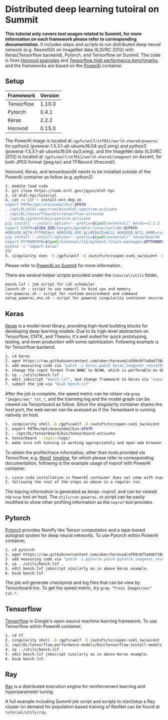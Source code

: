 # Distributed deep learning tutoiral on Summit 
**This tutorial only covers tool usages related to Summit, for more information on each framework please refer to corresponding documentation.** It includes steps and scripts to run distributed deep neural network (e.g. Resnet50) on ImageNet data (ILSVRC 2012) with Keras(Tensorflow backend), Pytorch, and Tensorflow on Summit. The code is from [Horovod examples](https://github.com/uber/horovod/tree/master/examples) and [Tensorflow high performance benchmarks](https://github.com/tensorflow/benchmarks/tree/master/scripts/tf_cnn_benchmarks), and the frameworks are based on the [PowerAI](https://developer.ibm.com/linuxonpower/deep-learning-powerai/) container. 
## Setup 
| Framework    | Version  | 
| ------------ | -------  |
| Tensorflow   | 1.10.0   |
| Pytorch      | 0.4.1    |
| Keras        | 2.2.2    |  
| Horovod      | 0.15.0   |
The PowerAI image is located at `/gpfs/wolf/stf011/world-shared/powerai` for python2 (powerai-1.5.3.1-all-ubuntu16.04-py2.simg) and python3 (powerai-1.5.3.1-all-ubuntu16.04-py3.simg), and the ImageNet data (ILSVRC 2012) is located at `/gpfs/wolf/stf011/world-shared/imagenet` on Ascent, for both JPEG format (jpeg.tar) and TFRecord (tfrecord/). 

Horovod, Keras, and tensorbaordX needs to be installed outside of the PowerAI container as follow (e.g. python2)
```bash
1. module load cuda
2. git clone https://code.ornl.gov/jqyin/mldl-hpc
3. cd mldl-hpc/tutorial 
4. cat << EOF > install-ext-dep.sh 
export PATH=/opt/anaconda2/bin:$PATH
. /opt/DL/mldl-spectrum/bin/mldl-spectrum-activate
. /opt/DL/tensorflow/bin/tensorflow-activate
. /opt/DL/pytorch/bin/pytorch-activate
pip install --install-option="--prefix=$(pwd)/external/" keras==2.2.2 
export CPATH=$CUDA_DIR/targets/ppc64le-linux/include:$CPATH
HOROVOD_WITH_PYTORCH=1 HOROVOD_GPU_ALLREDUCE=NCCL HOROVOD_NCCL_HOME=/usr/lib/powerpc64le-linux-gnu/ pip install --install-option="--prefix=$(pwd)/external/" horovod==0.15.0
pip install --install-option="--prefix=$(pwd)/external/" tensorboardX
export PYTHONPATH=$(pwd)/external/lib/python2.7/site-packages:$PYTHONPATH
python -c "import keras"
EOF
5. singularity exec -B /gpfs/wolf -B /autofs/nccsopen-svm1_sw/ascent -B $HOME --nv /gpfs/wolf/stf011/world-shared/powerai/powerai-1.5.3.1-all-ubuntu16.04-py2.simg bash ./install-ext-dep.sh
```
Please refer to [PowerAI on Summit](https://code.ornl.gov/jqyin/mldl-hpc/blob/master/documentation/PowerAI-on-Summit.md) for more information.  

There are several helper scripts provided under the `tutorial/utils` folder,
```bash
bench.lsf : job script for LSF scheduler 
launch.sh : script to use numactl to bind cpu and memory
run-powerai.sh : script for runtime environment and command 
setup_powerai_env.sh : script for powerai singularity container environment   
```
## Keras
[Keras](https://keras.io) is a model-level library, providing high-level building blocks for developing deep learning models. Due to its high-level abstraction on Tensorflow, CNTK, and Theano, it's well suited for quick prototyping, testing, and even production with some optimization. Following example is for Tensorflow backend. 
```bash
1. cd keras
2. wget https://raw.githubusercontent.com/uber/horovod/af69c0ffa0ab738afa33a5cfe87b88075deacf65/examples/keras_imagenet_resnet50.py
3. add measuring code via "patch -i keras.patch keras_imagenet_resnet50.py"
4. change the input format from NHWC to NCHW, which is perferable on GPU, via "sed -i 's|channels_last|channels_first|' ~/.keras/keras.json"
5. cp ../utils/bench.lsf .
6. edit jobscript "bench.lsf", and change framework to keras via "export FWK='keras'", and change charge account "PROJECT" and node counts, walltime as appropriate. Please refer to [Summit user guide](https://www.olcf.ornl.gov/for-users/system-user-guides/summit/) for more information. 
7. submit the job via "bsub bench.lsf"
```   

After the job is complete, the speed metric can be obtain via `grep "Images/sec" tst.*`, and the trainning log and the model graph can be viewed via Tensorboard as follow. Since the singularity container shares the host port, the web server can be acessed as if the Tensorbard is running natively on host. 
```bash
1. singularity shell -B /gpfs/wolf -B /autofs/nccsopen-svm1_sw/ascent --nv /gpfs/wolf/stf011/world-shared/powerai/powerai-1.5.3.1-all-ubuntu16.04-py2.simg
2. export PATH=/opt/anaconda2/bin:$PATH
3. . /opt/DL/tensorboard/bin/tensorboard-activate
4. tensorboard --logdir=logs/
5. make sure ssh tunning is working appropriately and open web browser on local machine at localhost:6006
```

To obtain the profile/trace information, other than tools provided via Tensorflow, e.g. [tfprof](https://github.com/tensorflow/tensorflow/tree/master/tensorflow/contrib/tfprof), [timeline](https://www.tensorflow.org/performance/performance_guide), for which please refer to corresponding documentation, following is the example usage of nvprof with PowerAI container. 
```bash
1. since cuda installation in PowerAI container does not come with nvprof, the job script needs to be edited to add "module load cuda; export NVPROF=$CUDA_DIR/bin/nvprof"
2. following the rest of the steps as above in a regular run. 
```
The tracing information is generated as keras-<rank>.nvprof, and can be viewed via `nvvp` tool on host. The `utils/run-powerai.sh` script can be easily modified to show other profiling information as the `nvprof` tool provides. 
 
## Pytorch 
[Pytorch](https://pytorch.org/) provides NumPy like Tensor computation and a tape-based autograd system for deep neural networks. To use Pytorch within PowerAI container,
```bash
1. cd pytorch
2. wget https://raw.githubusercontent.com/uber/horovod/af69c0ffa0ab738afa33a5cfe87b88075deacf65/examples/pytorch_imagenet_resnet50.py
3. add measuring code via "patch -i pytorch.patch pytorch_imagenet_resnet50.py"
4. cp ../utils/bench.lsf .
5. edit bench.lsf jobscript similarly as in above Keras example.
6. bsub bench.lsf. 
```
The job will generate checkpints and log files that can be view by Tensorboard too. To get the speed metric, try `grep "Train Images/sec" tst.*`.
## Tensorflow 
[Tensorflow](https://www.tensorflow.org/) is Google's open-source machine learning framework. To use Tensorflow within PowerAI container,
```bash
1. cd tf
2. singularity shell -B /gpfs/wolf -B /autofs/nccsopen-svm1_sw/ascent --nv /gpfs/wolf/stf011/world-shared/powerai/powerai-1.5.3.1-all-ubuntu16.04-py2.simg
3. /opt/DL/tensorflow-performance-models/bin/tensorflow-install-models .
4. cp ../utils/bench.lsf .
5. edit bench.lsf jobscript similarly as in above Keras example.
6. bsub bench.lsf. 
```
## Ray 
[Ray](https://ray.readthedocs.io) is a distributed execution engine for reinforcement learning and hyperparameter tuning. 

A full example including Summit job script and scripts to start/stop a Ray cluster on demand for population based training of ResNet can be found at `tutorial/utils/ray`.

